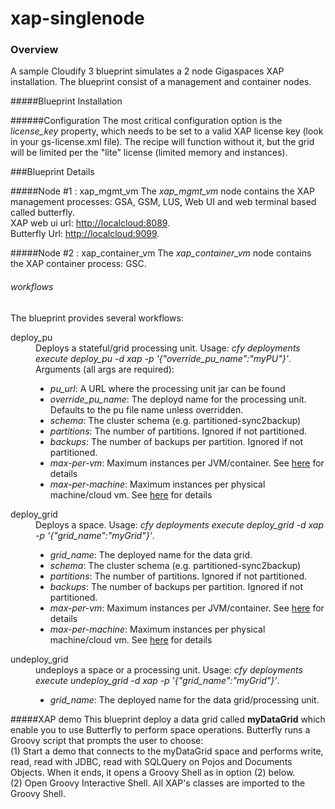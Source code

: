xap-singlenode
==============================

### Overview

A sample Cloudify 3 blueprint simulates a 2 node Gigaspaces XAP installation. The blueprint consist of a management and container nodes.

#####Blueprint Installation

######Configuration
The most critical configuration option is the <i>license_key</i> property, which needs to be set to a valid XAP license key (look in your gs-license.xml file).   The recipe will function without it, but the grid will be limited per the "lite" license (limited memory and instances).

###Blueprint Details

#####Node #1 : xap_mgmt_vm
The <i>xap_mgmt_vm</i> node contains the XAP management processes: GSA, GSM, LUS, Web UI and web terminal based called butterfly.
<br/>XAP web ui url: <a href="http://localcloud:8089">http://localcloud:8089</a>.
<br/>Butterfly Url: <a href="http://localcloud:9099">http://localcloud:9099</a>.

#####Node #2 : xap_container_vm
The <i>xap_container_vm</i> node contains the XAP container process: GSC.

###### workflows

The blueprint provides several workflows:


<dl>
<dt>deploy_pu</dt>
<dd> Deploys a stateful/grid processing unit.  Usage: <i>cfy deployments execute deploy_pu -d xap -p '{"override_pu_name":"myPU"}'</i>.  Arguments (all args are required):
<ul>
<li><i>pu_url</i>: A URL where the processing unit jar can be found</li>
<li><i>override_pu_name</i>: The deployd name for the processing unit.  Defaults to the pu file name unless overridden.</li>
<li><i>schema</i>: The cluster schema (e.g. partitioned-sync2backup)</li>
<li><i>partitions</i>: The number of partitions. Ignored if not partitioned.</li>
<li><i>backups</i>: The number of backups per partition. Ignored if not partitioned.</li>
<li><i>max-per-vm</i>: Maximum instances per JVM/container.  See <a href="http://docs.gigaspaces.com/xap100adm/the-sla.html">here</a> for details</li>
<li><i>max-per-machine</i>: Maximum instances per physical machine/cloud vm.   See <a href="http://docs.gigaspaces.com/xap100adm/the-sla.html">here</a> for details</li>
</dd>
<dt>deploy_grid</dt>
<dd>Deploys a space.  Usage: <i>cfy deployments execute deploy_grid -d xap -p '{"grid_name":"myGrid"}'</i>.
<ul>
<li><i>grid_name</i>: The deployed name for the data grid.</li>
<li><i>schema</i>: The cluster schema (e.g. partitioned-sync2backup)</li>
<li><i>partitions</i>: The number of partitions. Ignored if not partitioned.</li>
<li><i>backups</i>: The number of backups per partition. Ignored if not partitioned.</li>
<li><i>max-per-vm</i>: Maximum instances per JVM/container.  See <a href="http://docs.gigaspaces.com/xap100adm/the-sla.html">here</a> for details</li>
<li><i>max-per-machine</i>: Maximum instances per physical machine/cloud vm.   See <a href="http://docs.gigaspaces.com/xap100adm/the-sla.html">here</a> for details</li>
</dd>
<dt>undeploy_grid</dt>
<dd>undeploys a space or a processing unit.  Usage: <i>cfy deployments execute undeploy_grid -d xap -p '{"grid_name":"myGrid"}'</i>.
<ul>
<li><i>grid_name</i>: The deployed name for the data grid/processing unit.</li>
</dd>
</dl>


#####XAP demo
This blueprint deploy a data grid called **myDataGrid** which enable you to use Butterfly to perform space operations.
Butterfly runs a Groovy script that prompts the user to choose:<br/>
(1) Start a demo that connects to the myDataGrid space and performs write, read, read with JDBC, read with SQLQuery on Pojos and Documents Objects. When it ends, it opens a Groovy Shell as in option (2) below.<br/>
(2) Open Groovy Interactive Shell. All XAP's classes are imported to the Groovy Shell.

